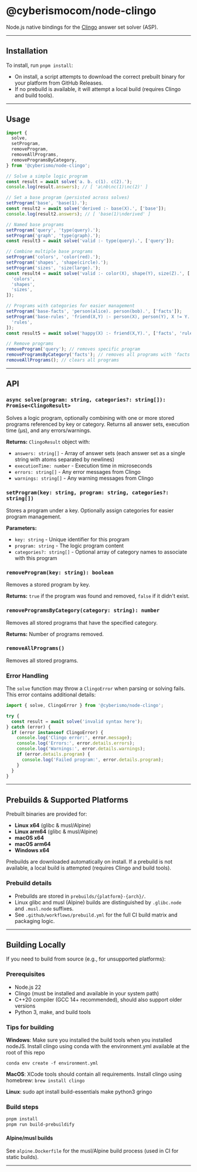 # @cyberismocom/node-clingo

Node.js native bindings for the [Clingo](https://potassco.org/clingo/) answer set solver (ASP).

---

## Installation

To install, run `pnpm install`:

- On install, a script attempts to download the correct prebuilt binary for your platform from GitHub Releases.
- If no prebuild is available, it will attempt a local build (requires Clingo and build tools).

---

## Usage

```js
import {
  solve,
  setProgram,
  removeProgram,
  removeAllPrograms,
  removeProgramsByCategory,
} from '@cyberismo/node-clingo';

// Solve a simple logic program
const result = await solve('a. b. c(1). c(2).');
console.log(result.answers); // [ 'a\nb\nc(1)\nc(2)' ]

// Set a base program (persisted across solves)
setProgram('base', 'base(1).');
const result2 = await solve('derived :- base(X).', ['base']);
console.log(result2.answers); // [ 'base(1)\nderived' ]

// Named base programs
setProgram('query', 'type(query).');
setProgram('graph', 'type(graph).');
const result3 = await solve('valid :- type(query).', ['query']);

// Combine multiple base programs
setProgram('colors', 'color(red).');
setProgram('shapes', 'shape(circle).');
setProgram('sizes', 'size(large).');
const result4 = await solve('valid :- color(X), shape(Y), size(Z).', [
  'colors',
  'shapes',
  'sizes',
]);

// Programs with categories for easier management
setProgram('base-facts', 'person(alice). person(bob).', ['facts']);
setProgram('base-rules', 'friend(X,Y) :- person(X), person(Y), X != Y.', [
  'rules',
]);
const result5 = await solve('happy(X) :- friend(X,Y).', ['facts', 'rules']);

// Remove programs
removeProgram('query'); // removes specific program
removeProgramsByCategory('facts'); // removes all programs with 'facts' category
removeAllPrograms(); // clears all programs
```

---

## API

### `async solve(program: string, categories?: string[]): Promise<ClingoResult>`

Solves a logic program, optionally combining with one or more stored programs referenced by key or category. Returns all answer sets, execution time (μs), and any errors/warnings.

**Returns:** `ClingoResult` object with:

- `answers: string[]` - Array of answer sets (each answer set as a single string with atoms separated by newlines)
- `executionTime: number` - Execution time in microseconds
- `errors: string[]` - Any error messages from Clingo
- `warnings: string[]` - Any warning messages from Clingo

### `setProgram(key: string, program: string, categories?: string[])`

Stores a program under a key. Optionally assign categories for easier program management.

**Parameters:**

- `key: string` - Unique identifier for this program
- `program: string` - The logic program content
- `categories?: string[]` - Optional array of category names to associate with this program

### `removeProgram(key: string): boolean`

Removes a stored program by key.

**Returns:** `true` if the program was found and removed, `false` if it didn't exist.

### `removeProgramsByCategory(category: string): number`

Removes all stored programs that have the specified category.

**Returns:** Number of programs removed.

### `removeAllPrograms()`

Removes all stored programs.

### Error Handling

The `solve` function may throw a `ClingoError` when parsing or solving fails. This error contains additional details:

```js
import { solve, ClingoError } from '@cyberismo/node-clingo';

try {
  const result = await solve('invalid syntax here');
} catch (error) {
  if (error instanceof ClingoError) {
    console.log('Clingo error:', error.message);
    console.log('Errors:', error.details.errors);
    console.log('Warnings:', error.details.warnings);
    if (error.details.program) {
      console.log('Failed program:', error.details.program);
    }
  }
}
```

---

## Prebuilds & Supported Platforms

Prebuilt binaries are provided for:

- **Linux x64** (glibc & musl/Alpine)
- **Linux arm64** (glibc & musl/Alpine)
- **macOS x64**
- **macOS arm64**
- **Windows x64**

Prebuilds are downloaded automatically on install. If a prebuild is not available, a local build is attempted (requires Clingo and build tools).

### Prebuild details

- Prebuilds are stored in `prebuilds/{platform}-{arch}/`.
- Linux glibc and musl (Alpine) builds are distinguished by `.glibc.node` and `.musl.node` suffixes.
- See `.github/workflows/prebuild.yml` for the full CI build matrix and packaging logic.

---

## Building Locally

If you need to build from source (e.g., for unsupported platforms):

### Prerequisites

- Node.js 22
- Clingo (must be installed and available in your system path)
- C++20 compiler (GCC 14+ recommended), should also support older versions
- Python 3, make, and build tools

### Tips for building

**Windows**:
Make sure you installed the build tools when you installed nodeJS.
Install clingo using conda with the environment.yml available at the root of this repo

```
conda env create -f environment.yml

```

**MacOS**:
XCode tools should contain all requirements. Install clingo using homebrew:
`brew install clingo`

**Linux**:
sudo apt install build-essentials make python3 gringo

### Build steps

```sh
pnpm install
pnpm run build-prebuildify
```

#### Alpine/musl builds

See `alpine.Dockerfile` for the musl/Alpine build process (used in CI for static builds).

---
